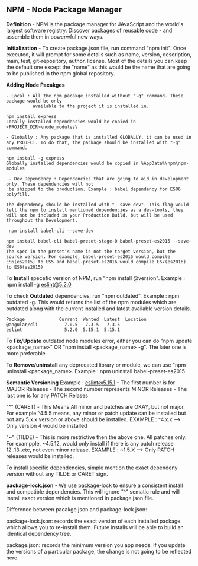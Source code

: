 

## NPM - Node Package Manager


**Definition** - NPM is the package manager for JAvaScript and the world's largest software registry. Discover packages of reusable code - and assemble them in powerwful new ways.


**Initialization** - To create package.json file, run command "npm init". Once executed, it will prompt for
some details such as name, version, description, main, test, git-repository, author, license. Most of the
details you can keep the default one except the "name" as this would be the name that are going to be published in the npm global repository.


**Adding Node Pacakges**

    - Local : All the npm pacakge installed without "-g" command. These package would be only 
              available to the project it is installed in.

    npm install express
    Locally installed dependencies would be copied in <PROJECT_DIR>\node_modules\

    - Globally : Any package that is installed GLOBALLY, it can be used in any PROJECT. To do that, the package should be installed with "-g" command.

    npm install -g express
    Globally installed dependencies would be copied in %AppData%\npm\npm-modules 

     - Dev Dependency : Dependencies that are going to aid in development only. These dependencies will not
     be shipped to the production. Example : babel dependency for ES06 polyfill. 

    The dependency should be installed with "--save-dev". This flag would tell the npm to install mentioned dependencies as a dev-tools, they will not be included in your Production Build, but will be used throughout the Development.

     npm install babel-cli --save-dev

    npm install babel-cli babel-preset-stage-0 babel-preset-es2015 --save-dev
    The spec in the preset’s name is not the target version, but the source version. For example, babel-preset-es2015 would compile ES6(es2015) to ES5 and babel-preset-es2016 would compile ES7(es2016) to ES6(es2015)



To **Install** specefic version of NPM, run "npm install <name>@version".
Example : npm install -g eslint@5.2.0

To check **Outdated** dependencies, run "npm outdated".
Example : npm outdated -g. This would returns the list of the npm modules which are outdated along with the
current installed and latest available version details.

    Package             Current  Wanted  Latest  Location
    @angular/cli          7.0.5   7.3.5   7.3.5
    eslint                5.2.0  5.15.1  5.15.1


To **Fix/Update** outdated node modules error, either you can do "npm update <package_name>" OR "npm install <package_name> -g". The later one is more preferable.


To **Remove/uninstall** any deprecated library or module, we can use "npm uninstall <package_name>.
Example : npm uninstall babel-preset-es2015


**Semantic Versioning**
Example : eslint@5.15.1
    - The first number is for MAJOR Releases
    - The second number represents MINOR Releases
    - The last one is for any PATCH Relases

"^" (CARET) - This Means All minor and patches are OKAY, but not major. For example ^4.5.5 means, any minor or patch update can be installed but not any 5.x.x version or above should be installed.
EXAMPLE : ^4.x.x --> Only version 4 would be installed

"~" (TILDE) - This is more restrictive then the above one. All patches only.
    For exampple, ~4.5.12, would only install if there is any patch release 12..13..etc, not even minor release. EXAMPLE : ~1.5.X --> Only PATCH releases would be installed.

To install specific dependencies, simple mention the exact dependeny version without any TILDE or CARET sign.



**package-lock.json** - We use package-lock to ensure a consistent install and compatible dependencies. This will ignore "^" sematic rule and will install exact version which is mentioned in package.json file.

Difference between pacakge.json and package-lock.json:

package-lock.json: records the exact version of each installed package which allows you to re-install them. Future installs will be able to build an identical dependency tree.

package.json: records the minimum version you app needs. If you update the versions of a particular package, the change is not going to be reflected here.